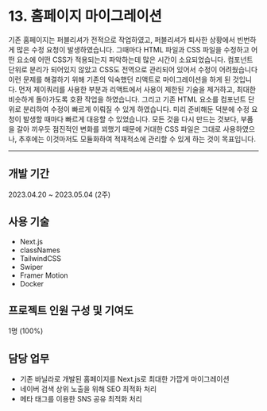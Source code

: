 # 13. 홈페이지 마이그레이션

기존 홈페이지는 퍼블리셔가 전적으로 작업하였고, 퍼블리셔가 퇴사한 상황에서 빈번하게 많은 수정 요청이 발생하였습니다. 그때마다 HTML 파일과 CSS 파일을 수정하고 어떤 요소에 어떤 CSS가 적용되는지 파악하는데 많은 시간이 소요되었습니다. 컴포넌트 단위로 분리가 되어있지 않았고 CSS도 전역으로 관리되어 있어서 수정이 어려웠습니다 이런 문제를 해결하기 위해 기존의 익숙했던 리액트로 마이그레이션을 하게 된 것입니다. 먼저 제이쿼리를 사용한 부분과 리액트에서 사용이 제한된 기술을 제거하고, 최대한 비슷하게 돌아가도록 호환 작업을 하였습니다. 그리고 기존 HTML 요소를 컴포넌트 단위로 분리하여 수정이 빠르게 이뤄질 수 있게 하였습니다. 미리 준비해둔 덕분에 수정 요청이 발생할 때마다 빠르게 대응할 수 있었습니다. 모든 것을 다시 만드는 것보다, 부품을 갈아 끼우듯 점진적인 변화를 꾀했기 때문에 거대한 CSS 파일은 그대로 사용하였으나, 추후에는 이것마저도 모듈화하여 적재적소에 관리할 수 있게 하는 것이 목표입니다.

---

## 개발 기간

2023.04.20 ~ 2023.05.04 (2주)

## 사용 기술

- Next.js
- classNames
- TailwindCSS
- Swiper
- Framer Motion
- Docker

## 프로젝트 인원 구성 및 기여도

1명 (100%)

## 담당 업무

- 기존 바닐라로 개발된 홈페이지를 Next.js로 최대한 가깝게 마이그레이션
- 네이버 검색 상위 노출을 위해 SEO 최적화 처리
- 메타 태그를 이용한 SNS 공유 최적화 처리
